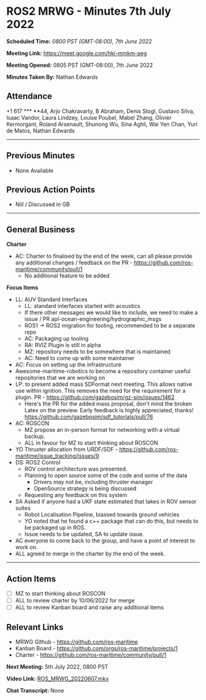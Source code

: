 ROS2 MRWG - Minutes 7th July 2022
==================
**Scheduled Time:** *0800 PST (GMT-08:00), 7th June 2022*

**Meeting Link:** https://meet.google.com/hki-mmkm-aeg 

**Meeting Opened:** 0805 PST (GMT-08:00), 7th June 2022

**Minutes Taken By:** Nathan Edwards

## Attendance

+1 617 *** **44, Arjo Chakravarty, B Abraham, Denis Stogl, Gustavo Silva, Isaac Vandor, Laura Lindzey, Louise Poubel, Mabel Zhang, Olivier Kermorgant, Roland Arsenault, Shunong Wu, Sina Aghli, Wai Yen Chan, Yuri de Matos, Nathan Edwards

---
## Previous Minutes

- None Available

## Previous Action Points

- Nill / Discussed in GB
---

## General Business

**Charter**

- AC: Charter to finalised by the end of the week, can all please provide any additional changes / feedback on the PR - https://github.com/ros-maritime/community/pull/1 
   - No additional feature to be added

**Focus Items**
- LL: AUV Standard Interfaces
   - LL: standard interfaces started with acoustics
   - If there other messages we would like to include, we need to make a issue / PR apl-ocean-engineering/hydrographic_msgs
   - ROS1 -> ROS2 migration for tooling, recommended to be a separate repo
   - AC: Packaging up tooling
   - RA: RVIZ Plugin is still in alpha
   - MZ: repository needs to be somewhere that is maintained
   - AC: Need to come up with some maintainer
- AC: Focus on setting up the infrastructure
- Awesome-maritime-robotics to become a repository container useful repositories that we are working on
- LP: to present added mass SDFormat next meeting. This allows native use within ignition. This removes the need for the requirement for a plugin. PR - https://github.com/gazebosim/gz-sim/issues/1462
   - Here's the PR for the added mass proposal, don't mind the broken Latex on the preview. Early feedback is highly appreciated, thanks! https://github.com/gazebosim/sdf_tutorials/pull/76 
- AC: ROSCON
   - MZ propose an in-person format for networking with a virtual backup.
   - ALL in favour for MZ to start thinking about ROSCON
- YO Thruster allocation from URDF/SDF - https://github.com/ros-maritime/issue_tracking/issues/9
- DS:  ROS2 Control
   - ROV control architecture was presented. 
   - Planning to open source some of the code and some of the data
      - Drivers may not be, including thruster manager
      - OpenSource strategy is being discussed
   - Requesting any feedback on this system
- SA Asked if anyone had a UKF state estimated that takes in ROV sensor suites
   - Robot Localisation Pipeline, biassed towards ground vehicles
   - YO noted that he found a c++ package that can do this, but needs to be packaged up in ROS.
   - Issue needs to be updated, SA to update issue.
- AC everyone to come back to the group, and have a point of interest to work on.
- ALL agreed to merge in the charter by the end of the week.

-----------------
## Action Items
- [ ] MZ to start thinking about ROSCON
- [ ] ALL to review charter by 10/06/2022 for merge
- [ ] ALL to review Kanban board and raise any additional items

## Relevant Links
- MRWG Github - https://github.com/ros-maritime
- Kanban Board - https://github.com/orgs/ros-maritime/projects/1
- Charter - https://github.com/ros-maritime/community/pull/1

**Next Meeting:** 5th July 2022, 0800 PST

**Video Link:** [ROS_MRWG_20220607.mkv](https://drive.google.com/file/d/1ClNouN4w2QRszPIaRVMl2Qp9DtyjUag8/view?usp=sharing)

**Chat Transcript:** None
